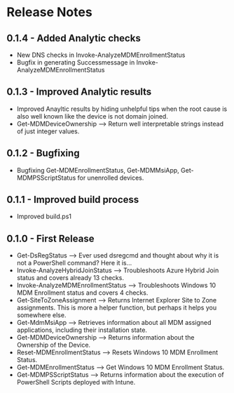 # Release Notes

## 0.1.4 - Added Analytic checks

* New DNS checks in Invoke-AnalyzeMDMEnrollmentStatus
* Bugfix in generating Successmessage in Invoke-AnalyzeMDMEnrollmentStatus

## 0.1.3 - Improved Analytic results

* Improved Anayltic results by hiding unhelpful tips when the root cause is also well known like the device is not domain joined.
* Get-MDMDeviceOwnership --> Return well interpretable strings instead of just integer values.

## 0.1.2 - Bugfixing

* Bugfixing Get-MDMEnrollmentStatus, Get-MDMMsiApp, Get-MDMPSScriptStatus for unenrolled devices.

## 0.1.1 - Improved build process

* Improved build.ps1

## 0.1.0 - First Release

* Get-DsRegStatus --> Ever used dsregcmd and thought about why it is not a PowerShell command? Here it is...
* Invoke-AnalyzeHybridJoinStatus --> Troubleshoots Azure Hybrid Join status and covers already 13 checks.
* Invoke-AnalyzeMDMEnrollmentStatus --> Troubleshoots Windows 10 MDM Enrollment status and covers 4 checks.
* Get-SiteToZoneAssignment --> Returns Internet Explorer Site to Zone assignments. This is more a helper function, but perhaps it helps you somewhere else.
* Get-MdmMsiApp --> Retrieves information about all MDM assigned applications, including their installation state.
* Get-MDMDeviceOwnership --> Returns information about the Ownership of the Device.
* Reset-MDMEnrollmentStatus --> Resets Windows 10 MDM Enrollment Status.
* Get-MDMEnrollmentStatus --> Get Windows 10 MDM Enrollment Status.
* Get-MDMPSScriptStatus --> Returns information about the execution of PowerShell Scripts deployed with Intune.
